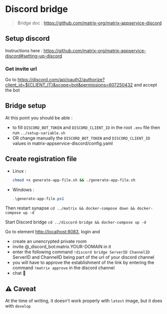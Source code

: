# Discord bridge

> Bridge doc : <https://github.com/matrix-org/matrix-appservice-discord>

## Setup discord

Instructions here : <https://github.com/matrix-org/matrix-appservice-discord#setting-up-discord>

### Get invite url

Go to <https://discord.com/api/oauth2/authorize?client_id=${CLIENT_IT}&scope=bot&permissions=607250432> and accept the bot

## Bridge setup

At this point you should be able :
- to fill `DISCORD_BOT_TOKEN` and `DISCORD_CLIENT_ID` in the root `.env` file then run `../setup-variable.sh`
- OR change manually the `DISCORD_BOT_TOKEN` and `DISCORD_CLIENT_ID` values in matrix-appservice-discord/config.yaml

## Create registration file
- Linux :
    ```bash
    chmod +x generate-app-file.sh && ./generate-app-file.sh
    ```
- Windows :
    ```powershell
    .\generate-app-file.ps1
    ```

Then restart synapse `cd ../matrix && docker-compose down && docker-compose up -d`

Start Discord bridge `cd ../discord-bridge && docker-compose up -d`

Go to element <http://localhost:8083>, login and

- create an unencrypted private room
- invite @_discord_bot:matrix.YOUR-DOMAIN in it
- enter the following command `!discord bridge ServerID ChannelID` ServerID and ChannelID being part of the url of your discord channel
- you will have to approve the establishment of the link by entering the command `!matrix approve` in the discord channel
- chat 🎉



## ⚠️ Caveat

At the time of writing, it doesn't work properly with `latest` image, but it does with `develop`
